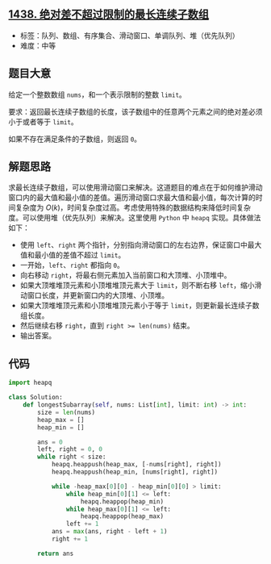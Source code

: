 ## [1438. 绝对差不超过限制的最长连续子数组](https://leetcode-cn.com/problems/longest-continuous-subarray-with-absolute-diff-less-than-or-equal-to-limit/)

- 标签：队列、数组、有序集合、滑动窗口、单调队列、堆（优先队列）
- 难度：中等

## 题目大意

给定一个整数数组 `nums`，和一个表示限制的整数 `limit`。

要求：返回最长连续子数组的长度，该子数组中的任意两个元素之间的绝对差必须小于或者等于 `limit`。

如果不存在满足条件的子数组，则返回 `0`。

## 解题思路

求最长连续子数组，可以使用滑动窗口来解决。这道题目的难点在于如何维护滑动窗口内的最大值和最小值的差值。遍历滑动窗口求最大值和最小值，每次计算的时间复杂度为 $O(k)$，时间复杂度过高。考虑使用特殊的数据结构来降低时间复杂度。可以使用堆（优先队列）来解决。这里使用 `Python` 中 `heapq` 实现。具体做法如下：

- 使用 `left`、`right` 两个指针，分别指向滑动窗口的左右边界，保证窗口中最大值和最小值的差值不超过 `limit`。
- 一开始，`left`、`right` 都指向 `0`。
- 向右移动 `right`，将最右侧元素加入当前窗口和大顶堆、小顶堆中。
- 如果大顶堆堆顶元素和小顶堆堆顶元素大于 `limit`，则不断右移 `left`，缩小滑动窗口长度，并更新窗口内的大顶堆、小顶堆。
- 如果大顶堆堆顶元素和小顶堆堆顶元素小于等于 `limit`，则更新最长连续子数组长度。
- 然后继续右移 `right`，直到 `right >= len(nums)` 结束。
- 输出答案。

## 代码

```Python
import heapq

class Solution:
    def longestSubarray(self, nums: List[int], limit: int) -> int:
        size = len(nums)
        heap_max = []
        heap_min = []

        ans = 0
        left, right = 0, 0
        while right < size:
            heapq.heappush(heap_max, [-nums[right], right])
            heapq.heappush(heap_min, [nums[right], right])

            while -heap_max[0][0] - heap_min[0][0] > limit:
                while heap_min[0][1] <= left:
                    heapq.heappop(heap_min)
                while heap_max[0][1] <= left:
                    heapq.heappop(heap_max)
                left += 1
            ans = max(ans, right - left + 1)
            right += 1

        return ans
```

